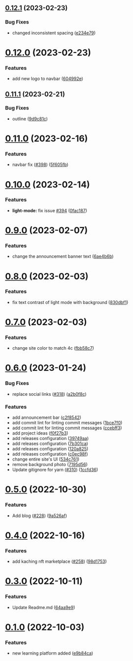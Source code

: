 ## [0.12.1](https://github.com/FrancescoXX/free-Web3-resources/compare/v0.12.0...v0.12.1) (2023-02-23)


### Bug Fixes

* changed inconsistent spacing ([e234e79](https://github.com/FrancescoXX/free-Web3-resources/commit/e234e797401e825ea7804156463e5e4e0d4be594))

# [0.12.0](https://github.com/FrancescoXX/free-Web3-resources/compare/v0.11.1...v0.12.0) (2023-02-23)


### Features

* add new logo to navbar ([604992e](https://github.com/FrancescoXX/free-Web3-resources/commit/604992eac68cb33ee56f0e19ec3cafad4e337092))

## [0.11.1](https://github.com/FrancescoXX/free-Web3-resources/compare/v0.11.0...v0.11.1) (2023-02-21)


### Bug Fixes

* outline ([9d9c81c](https://github.com/FrancescoXX/free-Web3-resources/commit/9d9c81c0f209b4eab1342f8e875894404e55a9f7))

# [0.11.0](https://github.com/FrancescoXX/free-Web3-resources/compare/v0.10.0...v0.11.0) (2023-02-16)


### Features

* navbar fix ([#398](https://github.com/FrancescoXX/free-Web3-resources/issues/398)) ([5f605fb](https://github.com/FrancescoXX/free-Web3-resources/commit/5f605fb7ef5b0c270c2dc98e09ec950692b9b6bf))

# [0.10.0](https://github.com/FrancescoXX/free-Web3-resources/compare/v0.9.0...v0.10.0) (2023-02-14)


### Features

* **light-mode:** fix issue [#394](https://github.com/FrancescoXX/free-Web3-resources/issues/394) ([0fac187](https://github.com/FrancescoXX/free-Web3-resources/commit/0fac187d3dda3d545f40396bcfd6068dc9a9bdd5))

# [0.9.0](https://github.com/FrancescoXX/free-Web3-resources/compare/v0.8.0...v0.9.0) (2023-02-07)


### Features

* change the announcement banner text ([6ae4b6b](https://github.com/FrancescoXX/free-Web3-resources/commit/6ae4b6b4c1218146c83d4cce0d75e2fc6b9e3aca))

# [0.8.0](https://github.com/FrancescoXX/free-Web3-resources/compare/v0.7.0...v0.8.0) (2023-02-03)


### Features

* fix text contrast of light mode with background ([830dbf1](https://github.com/FrancescoXX/free-Web3-resources/commit/830dbf1a3c80828dd232870a56e191db3e8fe59b))

# [0.7.0](https://github.com/FrancescoXX/free-Web3-resources/compare/v0.6.0...v0.7.0) (2023-02-03)


### Features

* change site color to match 4c ([fbb58c7](https://github.com/FrancescoXX/free-Web3-resources/commit/fbb58c7f4385d396e14618a64346a5f3ab3b69ca))

# [0.6.0](https://github.com/FrancescoXX/free-Web3-resources/compare/v0.5.0...v0.6.0) (2023-01-24)


### Bug Fixes

* replace social links ([#318](https://github.com/FrancescoXX/free-Web3-resources/issues/318)) ([a2b0f8c](https://github.com/FrancescoXX/free-Web3-resources/commit/a2b0f8c1fa8a9dfe04ed4466a3d4cb7c38feab23))


### Features

* add announcement bar ([c2f8542](https://github.com/FrancescoXX/free-Web3-resources/commit/c2f854226549d10a78c61d7c778851bcb405e843))
* add commit lint for linting commit messages ([1bce7f0](https://github.com/FrancescoXX/free-Web3-resources/commit/1bce7f0eb39190227203c6f8abfb953962b3c3b5))
* add commit lint for linting commit messages ([ccebff3](https://github.com/FrancescoXX/free-Web3-resources/commit/ccebff3423e40a9e80e733d624c68440bd1d27fd))
* add project ideas ([f0f27b3](https://github.com/FrancescoXX/free-Web3-resources/commit/f0f27b36cbf3d219a9499004b86912ab11fb7ce9))
* add releases configuration ([39749aa](https://github.com/FrancescoXX/free-Web3-resources/commit/39749aa5007ad3eed279c504e2bf98cdd9390b0b))
* add releases configuration ([7b301ca](https://github.com/FrancescoXX/free-Web3-resources/commit/7b301cae8c4985791e1dccafe4d1b8f17a048482))
* add releases configuration ([120a825](https://github.com/FrancescoXX/free-Web3-resources/commit/120a825c1b753d199e04167471b08f618551b514))
* add releases configuration ([c0ec98f](https://github.com/FrancescoXX/free-Web3-resources/commit/c0ec98f96c0c14caa745283380a40d30bd9b25d6))
* change entire site's UI ([534c761](https://github.com/FrancescoXX/free-Web3-resources/commit/534c76198b41d40a90d6885ac37ba2a01e12426d))
* remove background photo ([7195d56](https://github.com/FrancescoXX/free-Web3-resources/commit/7195d56d5cfc95503c5a1ef620ef88aff42a8fa6))
* Update gitignore for yarn ([#310](https://github.com/FrancescoXX/free-Web3-resources/issues/310)) ([1ccfd36](https://github.com/FrancescoXX/free-Web3-resources/commit/1ccfd3648f71fbe7b97b36cdbe262e44db9f9a0a))

# [0.5.0](https://github.com/FrancescoXX/free-Web3-resources/compare/v0.4.0...v0.5.0) (2022-10-30)


### Features

* Add blog ([#228](https://github.com/FrancescoXX/free-Web3-resources/issues/228)) ([9a526af](https://github.com/FrancescoXX/free-Web3-resources/commit/9a526af5024be7c60aa04803151c05d3ae720c67))



# [0.4.0](https://github.com/FrancescoXX/free-Web3-resources/compare/v0.3.0...v0.4.0) (2022-10-16)


### Features

* add kaching nft marketplace ([#258](https://github.com/FrancescoXX/free-Web3-resources/issues/258)) ([98d1753](https://github.com/FrancescoXX/free-Web3-resources/commit/98d1753019e0cfbdd2176ad957192520a36926c8))



# [0.3.0](https://github.com/FrancescoXX/free-Web3-resources/compare/v0.1.0...v0.3.0) (2022-10-11)


### Features

* Update Readme.md ([64aa9e9](https://github.com/FrancescoXX/free-Web3-resources/commit/64aa9e93180038a90435ee1ef034fb822ec51ee4))



# [0.1.0](https://github.com/FrancescoXX/free-Web3-resources/compare/e9b84ca97bdb932b265d121c533884e3ee7bb1f3...v0.1.0) (2022-10-03)


### Features

* new learning platform added ([e9b84ca](https://github.com/FrancescoXX/free-Web3-resources/commit/e9b84ca97bdb932b265d121c533884e3ee7bb1f3))
